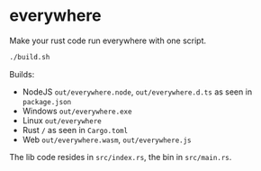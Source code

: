 # everywhere

Make your rust code run everywhere with one script.

```sh
./build.sh
```

Builds:

- NodeJS `out/everywhere.node`, `out/everywhere.d.ts` as seen in `package.json`
- Windows `out/everywhere.exe`
- Linux `out/everywhere`
- Rust `/` as seen in `Cargo.toml`
- Web `out/everywhere.wasm`, `out/everywhere.js`

The lib code resides in `src/index.rs`, the bin in `src/main.rs`.

